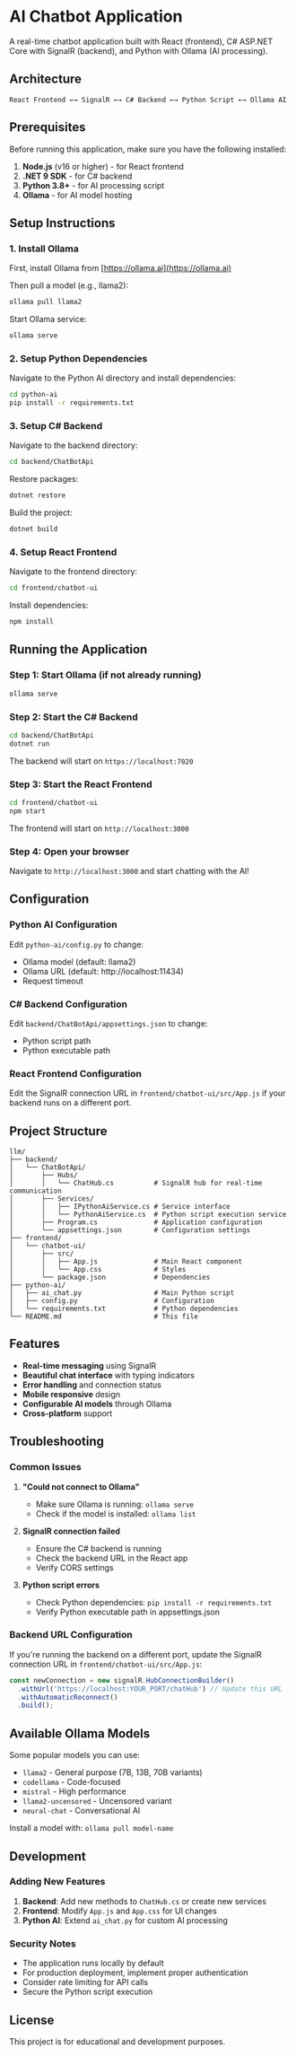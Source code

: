 # AI Chatbot Application

A real-time chatbot application built with React (frontend), C# ASP.NET Core with SignalR (backend), and Python with Ollama (AI processing).

## Architecture

```
React Frontend ←→ SignalR ←→ C# Backend ←→ Python Script ←→ Ollama AI
```

## Prerequisites

Before running this application, make sure you have the following installed:

1. **Node.js** (v16 or higher) - for React frontend
2. **.NET 9 SDK** - for C# backend
3. **Python 3.8+** - for AI processing script
4. **Ollama** - for AI model hosting

## Setup Instructions

### 1. Install Ollama

First, install Ollama from [https://ollama.ai](https://ollama.ai)

Then pull a model (e.g., llama2):
```bash
ollama pull llama2
```

Start Ollama service:
```bash
ollama serve
```

### 2. Setup Python Dependencies

Navigate to the Python AI directory and install dependencies:
```bash
cd python-ai
pip install -r requirements.txt
```

### 3. Setup C# Backend

Navigate to the backend directory:
```bash
cd backend/ChatBotApi
```

Restore packages:
```bash
dotnet restore
```

Build the project:
```bash
dotnet build
```

### 4. Setup React Frontend

Navigate to the frontend directory:
```bash
cd frontend/chatbot-ui
```

Install dependencies:
```bash
npm install
```

## Running the Application

### Step 1: Start Ollama (if not already running)
```bash
ollama serve
```

### Step 2: Start the C# Backend
```bash
cd backend/ChatBotApi
dotnet run
```
The backend will start on `https://localhost:7020`

### Step 3: Start the React Frontend
```bash
cd frontend/chatbot-ui
npm start
```
The frontend will start on `http://localhost:3000`

### Step 4: Open your browser
Navigate to `http://localhost:3000` and start chatting with the AI!

## Configuration

### Python AI Configuration
Edit `python-ai/config.py` to change:
- Ollama model (default: llama2)
- Ollama URL (default: http://localhost:11434)
- Request timeout

### C# Backend Configuration
Edit `backend/ChatBotApi/appsettings.json` to change:
- Python script path
- Python executable path

### React Frontend Configuration
Edit the SignalR connection URL in `frontend/chatbot-ui/src/App.js` if your backend runs on a different port.

## Project Structure

```
llm/
├── backend/
│   └── ChatBotApi/
│       ├── Hubs/
│       │   └── ChatHub.cs          # SignalR hub for real-time communication
│       ├── Services/
│       │   ├── IPythonAiService.cs # Service interface
│       │   └── PythonAiService.cs  # Python script execution service
│       ├── Program.cs              # Application configuration
│       └── appsettings.json        # Configuration settings
├── frontend/
│   └── chatbot-ui/
│       ├── src/
│       │   ├── App.js              # Main React component
│       │   └── App.css             # Styles
│       └── package.json            # Dependencies
├── python-ai/
│   ├── ai_chat.py                  # Main Python script
│   ├── config.py                   # Configuration
│   └── requirements.txt            # Python dependencies
└── README.md                       # This file
```

## Features

- **Real-time messaging** using SignalR
- **Beautiful chat interface** with typing indicators
- **Error handling** and connection status
- **Mobile responsive** design
- **Configurable AI models** through Ollama
- **Cross-platform** support

## Troubleshooting

### Common Issues

1. **"Could not connect to Ollama"**
   - Make sure Ollama is running: `ollama serve`
   - Check if the model is installed: `ollama list`

2. **SignalR connection failed**
   - Ensure the C# backend is running
   - Check the backend URL in the React app
   - Verify CORS settings

3. **Python script errors**
   - Check Python dependencies: `pip install -r requirements.txt`
   - Verify Python executable path in appsettings.json

### Backend URL Configuration

If you're running the backend on a different port, update the SignalR connection URL in `frontend/chatbot-ui/src/App.js`:

```javascript
const newConnection = new signalR.HubConnectionBuilder()
  .withUrl('https://localhost:YOUR_PORT/chatHub') // Update this URL
  .withAutomaticReconnect()
  .build();
```

## Available Ollama Models

Some popular models you can use:
- `llama2` - General purpose (7B, 13B, 70B variants)
- `codellama` - Code-focused
- `mistral` - High performance
- `llama2-uncensored` - Uncensored variant
- `neural-chat` - Conversational AI

Install a model with: `ollama pull model-name`

## Development

### Adding New Features

1. **Backend**: Add new methods to `ChatHub.cs` or create new services
2. **Frontend**: Modify `App.js` and `App.css` for UI changes
3. **Python AI**: Extend `ai_chat.py` for custom AI processing

### Security Notes

- The application runs locally by default
- For production deployment, implement proper authentication
- Consider rate limiting for API calls
- Secure the Python script execution

## License

This project is for educational and development purposes. 